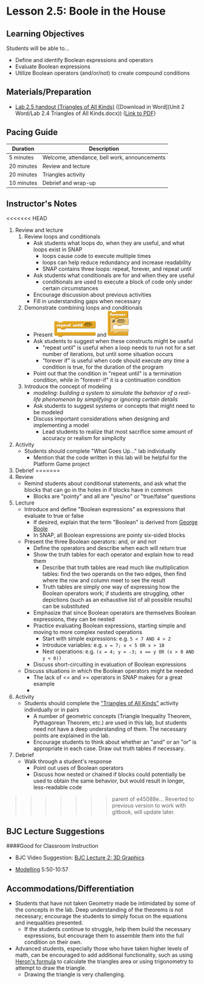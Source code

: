 <!--- REVISED -->
# Lesson 2.5: Boole in the House

## Learning Objectives

Students will be able to...

-   Define and identify Boolean expressions and operators
-   Evaluate Boolean expressions
-   Utilize Boolean operators (and/or/not) to create compound conditions

## Materials/Preparation

-   [Lab 2.5 handout (Triangles of All Kinds)](lab_25.md) ([Download in Word](Unit 2 Word/Lab 2.4 Triangles of All Kinds.docx)) ([Link to PDF](https://teals.sharepoint.com/curriculum/_layouts/15/guestaccess.aspx?guestaccesstoken=hxvo2nEHBhwdcjTXTK791hy01%2f8Fo5Z21cqgMR61PX8%3d&docid=04f343aec4d8141038dd482233763ef3c))

## Pacing Guide

| Duration   | Description                                   |
| ---------- | --------------------------------------------- |
| 5 minutes  | Welcome, attendance, bell work, announcements |
| 20 minutes | Review and lecture                            |
| 20 minutes | Triangles activity                            |
| 10 minutes | Debrief and wrap-up                           |

## Instructor's Notes

<<<<<<< HEAD

    
1.  Review and lecture
    1.  Review loops and conditionals
        -   Ask students what loops do, when they are useful, and what loops exist in SNAP
            -   loops cause code to execute multiple times
            -   loops can help reduce redundancy and increase readability
            -   SNAP contains three loops: repeat, forever, and repeat until
        -   Ask students what conditionals are for and when they are useful
            -   conditionals are used to execute a block of code only under certain circumstances
        -   Encourage discussion about previous activities
        -   Fill in understanding gaps when necessary
    2.  Demonstrate combining loops and conditionals
        -   Present ![](<repeat until.png>) and ![](foreverIf.png)
        -   Ask students to suggest when these constructs might be useful
            -   "repeat until" is useful when a loop needs to run not for a set number of iterations, but until some situation occurs
            -   "forever if" is useful when code should execute _any time_ a condition is true, for the duration of the program
        -   Point out that the condition in "repeat until" is a termination condition, while in "forever-if" it is a continuation condition
    3.  Introduce the concept of modeling
        -   _modeling: building a system to simulate the behavior of a real-life phenomenon by simplifying or ignoring certain details_
        -   Ask students to suggest systems or concepts that might need to be modeled
        -   Discuss important considerations when designing and implementing a model
            -   Lead students to realize that most sacrifice some amount of accuracy or realism for simplicity
2.  Activity
    -   Students should complete "What Goes Up..." lab individually
        -   Mention that the code written in this lab will be helpful for the Platform Game project
3.  Debrief
=======
1.  Review
    -   Remind students about conditional statements, and ask what the blocks that can go in the holes in if blocks have in common
        -   Blocks are "pointy" and all  are "yes/no" or "true/false" questions
2.  Lecture
    -   Introduce and define "Boolean expressions" as expressions that evaluate to true or false
        -   If desired, explain that the term "Boolean" is derived from [George Boole](https://en.wikipedia.org/wiki/George_Boole)
        -   In SNAP, all Boolean expressions are pointy six-sided blocks
    -   Present the three Boolean operators: and, or and not
        -   Define the operators and describe when each will return true
        -   Show the truth tables for each operator and explain how to read them
            -   Describe that truth tables are read much like multiplication tables: find the two operands on the two edges, then find where the row and column meet to see the result
            -   Truth tables are simply one way of expressing how the Boolean operators work; if students are struggling, other depictions (such as an exhaustive list of all possible results) can be substituted
        -   Emphasize that since Boolean operators are themselves Boolean expressions, they can be nested
        -   Practice evaluating Boolean expressions, starting simple and moving to more complex nested operations
            -   Start with simple expressions: e.g. `5 < 7 AND 4 > 2`
            -   Introduce variables: e.g. `x = 7; x < 5 OR x > 10`
            -   Nest operations: e.g. `(x = 4; y = -3; x == y OR (x > 0 AND y < 0))`
        -   Discuss short-circuiting in evaluation of Boolean expressions
    -   Discuss situations in which the Boolean operators might be needed
        -   The lack of <= and >= operators in SNAP makes for a great example
        -   
3.  Activity
    -   Students should complete the ["Triangles of All Kinds"](lab_25.md) activity individually or in pairs
        -   A number of geometric concepts (Triangle Inequality Theorem, Pythagorean Theorem, etc.) are used in this lab, but students need not have a deep understanding of them.  The necessary points are explained in the lab.
        -   Encourage students to think about whether an "and" or an "or" is appropriate in each case.  Draw out truth tables if necessary.
4.  Debrief
    -   Walk through a student's response
        -   Point out uses of Boolean operators
        -   Discuss how nested or chained if blocks could potentially be used to obtain the same behavior, but would result in longer, less-readable code
>>>>>>> parent of e45088e... Reverted to previous version to work with gitbook, will update later.

## BJC Lecture Suggestions
####Good for Classroom Instruction 
 * BJC Video Suggestion: [BJC Lecture 2: 3D Graphics](http://www.youtube.com/watch?v=hdSFuhyGTIg&t=5m50s)
  - [Modelling](http://www.youtube.com/watch?v=hdSFuhyGTIg&t=5m50s) 5:50-10:57

## Accommodations/Differentiation

-   Students that have not taken Geometry made be intimidated by some of the concepts in the lab.  Deep understanding of the theorems is not necessary; encourage the students to simply focus on the equations and inequalities presented.
    -   If the students continue to struggle, help them build the necessary expressions, but encourage them to assemble them into the full condition on their own.
-   Advanced students, especially those who have taken higher levels of math, can be encouraged to add additional functionality, such as using [Heron's formula](https://en.wikipedia.org/wiki/Heron%27s_formula) to calculate the triangles area or using trigonometry to attempt to draw the triangle.
    -   Drawing the triangle is very challenging.
